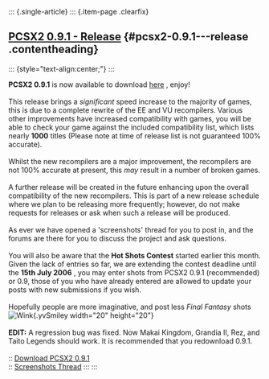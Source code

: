 ::: {.single-article}
::: {.item-page .clearfix}
## [PCSX2 0.9.1 - Release](/167-pcsx2-0-9-1-release.html) {#pcsx2-0.9.1---release .contentheading}

::: {style="text-align:center;"}
:::

**PCSX2 0.9.1** is now available to download
[here](/download/viewcategory/29-pcsx2-v0-9-1.html) , enjoy!\
\
This release brings a *significant* speed increase to the majority of
games, this is due to a complete rewrite of the EE and VU recompilers.
Various other improvements have increased compatibility with games, you
will be able to check your game against the included compatibility list,
which lists nearly **1000** titles (Please note at time of release list
is not guaranteed 100% accurate).\
\
Whilst the new recompilers are a major improvement, the recompilers are
not 100% accurate at present, this *may* result in a number of broken
games.\
\
A further release will be created in the future enhancing upon the
overall compatibility of the new recompilers. This is part of a new
release schedule where we plan to be releasing more frequently; however,
do not make requests for releases or ask when such a release will be
produced.\
\
As ever we have opened a \'screenshots\' thread for you to post in, and
the forums are there for you to discuss the project and ask questions.\
\
You will also be aware that the **Hot Shots Contest** started earlier
this month. Given the lack of entries so far, we are extending the
contest deadline until the **15th July 2006** , you may enter shots from
PCSX2 0.9.1 (recommended) or 0.9, those of you who have already entered
are allowed to update your posts with new submissions if you wish.\
\
Hopefully people are more imaginative, and post less *Final Fantasy*
shots
![Wink](https://pcsx2.net/images/stories/frontend/smilies/wink.gif){.yvSmiley
width="20" height="20"}\
\
**EDIT:** A regression bug was fixed. Now Makai Kingdom, Grandia II,
Rez, and Taito Legends should work. It is recommended that you
redownload 0.9.1.\
\
:: [Download PCSX2 0.9.1](/download/viewcategory/29-pcsx2-v0-9-1.html)\
:: [Screenshots
Thread](http://forums.ngemu.com/pcsx2-official-forum/74060-post-your-pcsx2-0-9-1-screenshots-here.html)
:::
:::
